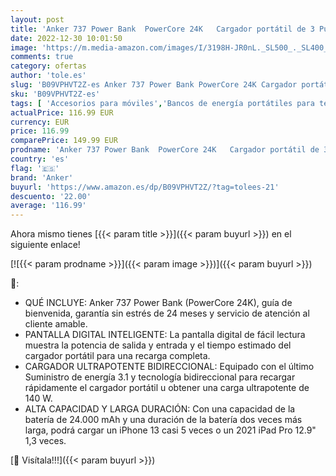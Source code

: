 ```yaml
---
layout: post
title: 'Anker 737 Power Bank  PowerCore 24K   Cargador portátil de 3 Puertos 24 000 mAh con Salida de 140W  Pantalla Digital Inteligente  Compatible con iPhone Serie 13  Samsung  MacBook  DELL  AirPods  etc.'
date: 2022-12-30 10:01:50
image: 'https://m.media-amazon.com/images/I/3198H-JR0nL._SL500_._SL400_.jpg'
comments: true
category: ofertas
author: 'tole.es'
slug: 'B09VPHVT2Z-es Anker 737 Power Bank PowerCore 24K Cargador portátil de 3...'
sku: 'B09VPHVT2Z-es'
tags: [ 'Accesorios para móviles','Bancos de energía portátiles para teléfonos móviles','Cargadores para móviles','Comunicación móvil y accesorios','Electrónica','anker','iphone','🇪🇸', ]
actualPrice: 116.99 EUR
currency: EUR
price: 116.99
comparePrice: 149.99 EUR
prodname: 'Anker 737 Power Bank  PowerCore 24K   Cargador portátil de 3 Puertos 24 000 mAh con Salida de 140W  Pantalla Digital Inteligente  Compatible con iPhone Serie 13  Samsung  MacBook  DELL  AirPods  etc.'
country: 'es'
flag: '🇪🇸'
brand: 'Anker'
buyurl: 'https://www.amazon.es/dp/B09VPHVT2Z/?tag=tolees-21'
descuento: '22.00'
average: '116.99'
---
```


Ahora mismo tienes [{{< param title >}}]({{< param buyurl >}}) en el siguiente enlace!

[![{{< param prodname >}}]({{< param image >}})]({{< param buyurl >}})

🔎:

- QUÉ INCLUYE: Anker 737 Power Bank (PowerCore 24K), guía de bienvenida, garantía sin estrés de 24 meses y servicio de atención al cliente amable.
- PANTALLA DIGITAL INTELIGENTE: La pantalla digital de fácil lectura muestra la potencia de salida y entrada y el tiempo estimado del cargador portátil para una recarga completa.
- CARGADOR ULTRAPOTENTE BIDIRECCIONAL: Equipado con el último Suministro de energía 3.1 y tecnología bidireccional para recargar rápidamente el cargador portátil u obtener una carga ultrapotente de 140 W.
- ALTA CAPACIDAD Y LARGA DURACIÓN: Con una capacidad de la batería de 24.000 mAh y una duración de la batería dos veces más larga, podrá cargar un iPhone 13 casi 5 veces o un 2021 iPad Pro 12.9" 1,3 veces.

[🛒 Visítala!!!]({{< param buyurl >}})
